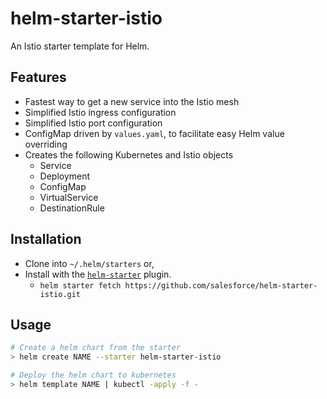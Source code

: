 # helm-starter-istio

An Istio starter template for Helm.

## Features

* Fastest way to get a new service into the Istio mesh
* Simplified Istio ingress configuration
* Simplified Istio port configuration
* ConfigMap driven by `values.yaml`, to facilitate easy Helm value overriding
* Creates the following Kubernetes and Istio objects
  * Service
  * Deployment
  * ConfigMap
  * VirtualService
  * DestinationRule
  
## Installation

* Clone into `~/.helm/starters` or,
* Install with the [`helm-starter`](https://github.com/salesforce/helm-starter) plugin.
  * `helm starter fetch https://github.com/salesforce/helm-starter-istio.git`

## Usage

```sh
# Create a helm chart from the starter
> helm create NAME --starter helm-starter-istio

# Deploy the helm chart to kubernetes
> helm template NAME | kubectl -apply -f -
```

